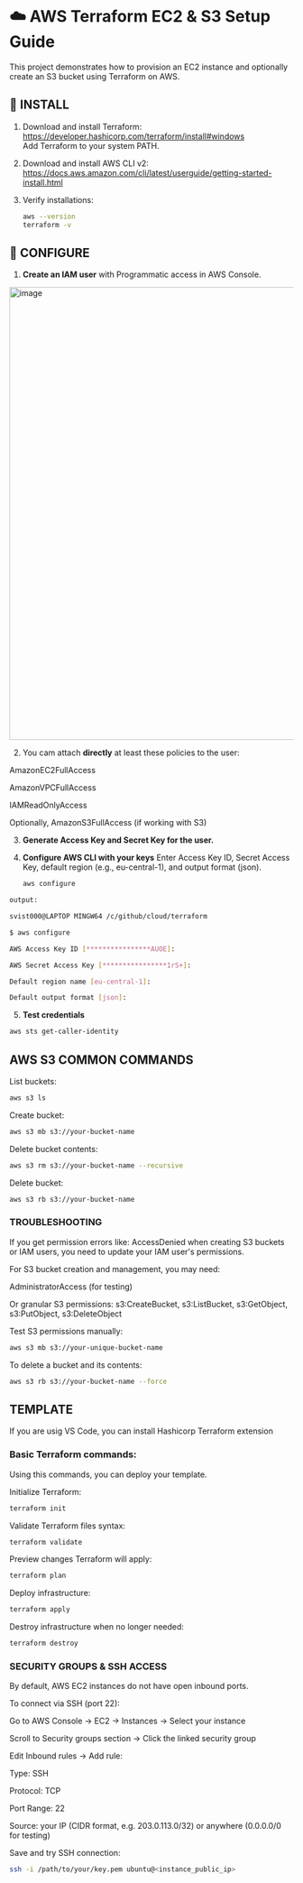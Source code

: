 # ☁️ AWS Terraform EC2 & S3 Setup Guide
This project demonstrates how to provision an EC2 instance and optionally create an S3 bucket using Terraform on AWS.

## 🔧 INSTALL

1. Download and install Terraform:  
   https://developer.hashicorp.com/terraform/install#windows  
   Add Terraform to your system PATH.

2. Download and install AWS CLI v2:  
   https://docs.aws.amazon.com/cli/latest/userguide/getting-started-install.html  

3. Verify installations:  
   ```bash
   aws --version
   terraform -v
## 🔧 CONFIGURE
1. **Create an IAM user** with Programmatic access in AWS Console.

<img width="1347" height="803" alt="image" src="https://github.com/user-attachments/assets/e9b5e86f-d8e6-4aef-af7e-cae3eb248dba" />


2. You cam attach **directly** at least these policies to the user:

AmazonEC2FullAccess

AmazonVPCFullAccess

IAMReadOnlyAccess

Optionally, AmazonS3FullAccess (if working with S3)

3. **Generate Access Key and Secret Key for the user.**

4. **Configure AWS CLI with your keys**
Enter Access Key ID, Secret Access Key, default region (e.g., eu-central-1), and output format (json).

    ```bash
    aws configure

  ```bash
  output:
  
  svist000@LAPTOP MINGW64 /c/github/cloud/terraform
  
  $ aws configure
  
  AWS Access Key ID [****************AUOE]:
  
  AWS Secret Access Key [****************1rS+]:
  
  Default region name [eu-central-1]:
  
  Default output format [json]:
```

5. **Test credentials**
```bash
aws sts get-caller-identity
```
## AWS S3 COMMON COMMANDS
List buckets:

```bash
aws s3 ls
```
Create bucket:

```bash
aws s3 mb s3://your-bucket-name
```
Delete bucket contents:

```bash
aws s3 rm s3://your-bucket-name --recursive
```
Delete bucket:

```bash
aws s3 rb s3://your-bucket-name
```
### TROUBLESHOOTING
If you get permission errors like:
AccessDenied when creating S3 buckets or IAM users, you need to update your IAM user's permissions.

For S3 bucket creation and management, you may need:

AdministratorAccess (for testing)

Or granular S3 permissions: s3:CreateBucket, s3:ListBucket, s3:GetObject, s3:PutObject, s3:DeleteObject

Test S3 permissions manually:

```bash
aws s3 mb s3://your-unique-bucket-name
```
To delete a bucket and its contents:

```bash
aws s3 rb s3://your-bucket-name --force
```
## TEMPLATE
If you are usig VS Code, you can install Hashicorp Terraform extension

### Basic Terraform commands:
Using this commands, you can deploy your template.

Initialize Terraform:

```bash
terraform init
```
Validate Terraform files syntax:

```bash
terraform validate
```
Preview changes Terraform will apply:

```bash
terraform plan
```
Deploy infrastructure:

```bash
terraform apply
```
Destroy infrastructure when no longer needed:

```bash
terraform destroy
```
### SECURITY GROUPS & SSH ACCESS
By default, AWS EC2 instances do not have open inbound ports.

To connect via SSH (port 22):

Go to AWS Console → EC2 → Instances → Select your instance

Scroll to Security groups section → Click the linked security group

Edit Inbound rules → Add rule:

Type: SSH

Protocol: TCP

Port Range: 22

Source: your IP (CIDR format, e.g. 203.0.113.0/32) or anywhere (0.0.0.0/0 for testing)

Save and try SSH connection:

```bash
ssh -i /path/to/your/key.pem ubuntu@<instance_public_ip>
```
